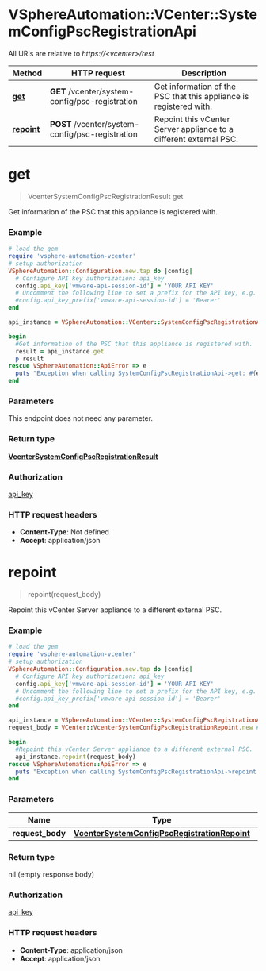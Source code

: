 # VSphereAutomation::VCenter::SystemConfigPscRegistrationApi

All URIs are relative to *https://&lt;vcenter&gt;/rest*

Method | HTTP request | Description
------------- | ------------- | -------------
[**get**](SystemConfigPscRegistrationApi.md#get) | **GET** /vcenter/system-config/psc-registration | Get information of the PSC that this appliance is registered with.
[**repoint**](SystemConfigPscRegistrationApi.md#repoint) | **POST** /vcenter/system-config/psc-registration | Repoint this vCenter Server appliance to a different external PSC.


# **get**
> VcenterSystemConfigPscRegistrationResult get

Get information of the PSC that this appliance is registered with.

### Example
```ruby
# load the gem
require 'vsphere-automation-vcenter'
# setup authorization
VSphereAutomation::Configuration.new.tap do |config|
  # Configure API key authorization: api_key
  config.api_key['vmware-api-session-id'] = 'YOUR API KEY'
  # Uncomment the following line to set a prefix for the API key, e.g. 'Bearer' (defaults to nil)
  #config.api_key_prefix['vmware-api-session-id'] = 'Bearer'
end

api_instance = VSphereAutomation::VCenter::SystemConfigPscRegistrationApi.new

begin
  #Get information of the PSC that this appliance is registered with.
  result = api_instance.get
  p result
rescue VSphereAutomation::ApiError => e
  puts "Exception when calling SystemConfigPscRegistrationApi->get: #{e}"
end
```

### Parameters
This endpoint does not need any parameter.

### Return type

[**VcenterSystemConfigPscRegistrationResult**](VcenterSystemConfigPscRegistrationResult.md)

### Authorization

[api_key](../README.md#api_key)

### HTTP request headers

 - **Content-Type**: Not defined
 - **Accept**: application/json



# **repoint**
> repoint(request_body)

Repoint this vCenter Server appliance to a different external PSC.

### Example
```ruby
# load the gem
require 'vsphere-automation-vcenter'
# setup authorization
VSphereAutomation::Configuration.new.tap do |config|
  # Configure API key authorization: api_key
  config.api_key['vmware-api-session-id'] = 'YOUR API KEY'
  # Uncomment the following line to set a prefix for the API key, e.g. 'Bearer' (defaults to nil)
  #config.api_key_prefix['vmware-api-session-id'] = 'Bearer'
end

api_instance = VSphereAutomation::VCenter::SystemConfigPscRegistrationApi.new
request_body = VCenter::VcenterSystemConfigPscRegistrationRepoint.new # VcenterSystemConfigPscRegistrationRepoint | 

begin
  #Repoint this vCenter Server appliance to a different external PSC.
  api_instance.repoint(request_body)
rescue VSphereAutomation::ApiError => e
  puts "Exception when calling SystemConfigPscRegistrationApi->repoint: #{e}"
end
```

### Parameters

Name | Type | Description  | Notes
------------- | ------------- | ------------- | -------------
 **request_body** | [**VcenterSystemConfigPscRegistrationRepoint**](VcenterSystemConfigPscRegistrationRepoint.md)|  | 

### Return type

nil (empty response body)

### Authorization

[api_key](../README.md#api_key)

### HTTP request headers

 - **Content-Type**: application/json
 - **Accept**: application/json



